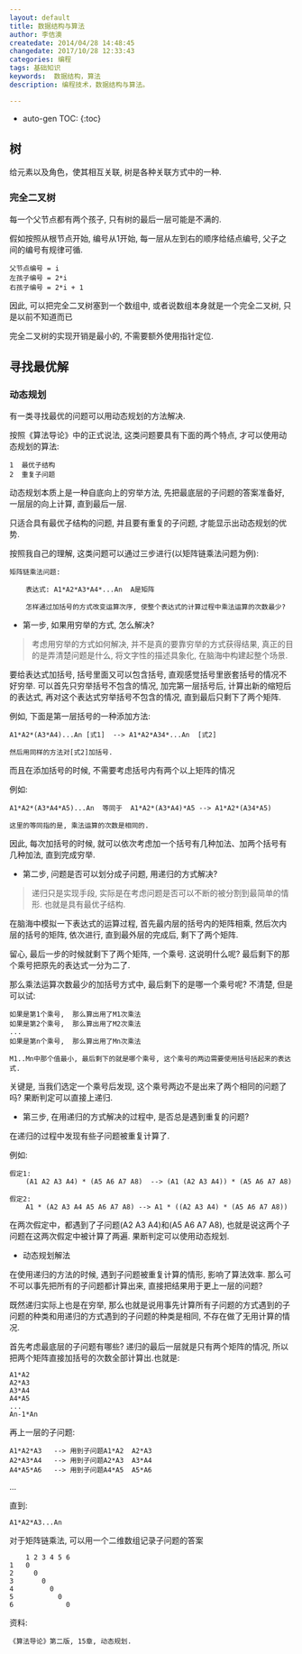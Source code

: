 ```yaml
---
layout: default
title: 数据结构与算法
author: 李佶澳
createdate: 2014/04/28 14:48:45
changedate: 2017/10/28 12:33:43
categories: 编程
tags: 基础知识
keywords:  数据结构，算法
description: 编程技术，数据结构与算法。

---
```


* auto-gen TOC:
{:toc}

## 树

给元素以及角色，使其相互关联, 树是各种关联方式中的一种.

### 完全二叉树

每一个父节点都有两个孩子, 只有树的最后一层可能是不满的.

假如按照从根节点开始, 编号从1开始, 每一层从左到右的顺序给结点编号, 父子之间的编号有规律可循.

	父节点编号 = i
	左孩子编号 = 2*i
	右孩子编号 = 2*i + 1

因此, 可以把完全二叉树塞到一个数组中, 或者说数组本身就是一个完全二叉树, 只是以前不知道而已

完全二叉树的实现开销是最小的, 不需要额外使用指针定位.

## 寻找最优解

### 动态规划

有一类寻找最优的问题可以用动态规划的方法解决.

按照《算法导论》中的正式说法, 这类问题要具有下面的两个特点, 才可以使用动态规划的算法:

	1  最优子结构
	2  重复子问题

动态规划本质上是一种自底向上的穷举方法, 先把最底层的子问题的答案准备好, 一层层的向上计算, 直到最后一层. 

只适合具有最优子结构的问题, 并且要有重复的子问题, 才能显示出动态规划的优势. 

按照我自己的理解, 这类问题可以通过三步进行(以矩阵链乘法问题为例):

	矩阵链乘法问题:

		表达式: A1*A2*A3*A4*...An  A是矩阵

		怎样通过加括号的方式改变运算次序, 使整个表达式的计算过程中乘法运算的次数最少?

* 第一步, 如果用穷举的方式, 怎么解决?

>考虑用穷举的方式如何解决, 并不是真的要靠穷举的方式获得结果, 真正的目的是弄清楚问题是什么, 将文字性的描述具象化, 在脑海中构建起整个场景.

要给表达式加括号, 括号里面又可以包含括号, 直观感觉括号里嵌套括号的情况不好穷举. 可以首先只穷举括号不包含的情况, 加完第一层括号后, 计算出新的缩短后的表达式, 再对这个表达式穷举括号不包含的情况, 直到最后只剩下了两个矩阵.

例如, 下面是第一层括号的一种添加方法: 

	A1*A2*(A3*A4)...An [式1]  --> A1*A2*A34*...An  [式2]

	然后用同样的方法对[式2]加括号.

而且在添加括号的时候, 不需要考虑括号内有两个以上矩阵的情况

例如:

	A1*A2*(A3*A4*A5)...An  等同于  A1*A2*(A3*A4)*A5 --> A1*A2*(A34*A5)

	这里的等同指的是, 乘法运算的次数是相同的.

因此, 每次加括号的时候, 就可以依次考虑加一个括号有几种加法、加两个括号有几种加法, 直到完成穷举.

* 第二步, 问题是否可以划分成子问题, 用递归的方式解决?

>递归只是实现手段, 实际是在考虑问题是否可以不断的被分割到最简单的情形. 也就是具有最优子结构.

在脑海中模拟一下表达式的运算过程, 首先最内层的括号内的矩阵相乘, 然后次内层的括号的矩阵, 依次进行, 直到最外层的完成后, 剩下了两个矩阵.

留心, 最后一步的时候就剩下了两个矩阵, 一个乘号. 这说明什么呢? 最后剩下的那个乘号把原先的表达式一分为二了.

那么乘法运算次数最少的加括号方式中, 最后剩下的是哪一个乘号呢? 不清楚, 但是可以试:

	如果是第1个乘号,  那么算出用了M1次乘法
	如果是第2个乘号,  那么算出用了M2次乘法
	...
	如果是第n个乘号,  那么算出用了Mn次乘法

	M1..Mn中那个值最小, 最后剩下的就是哪个乘号, 这个乘号的两边需要使用括号括起来的表达式.

关键是, 当我们选定一个乘号后发现, 这个乘号两边不是出来了两个相同的问题了吗? 果断判定可以直接上递归.

* 第三步, 在用递归的方式解决的过程中, 是否总是遇到重复的问题?

在递归的过程中发现有些子问题被重复计算了.

例如:

	假定1:
		(A1 A2 A3 A4) * (A5 A6 A7 A8)  --> (A1 (A2 A3 A4)) * (A5 A6 A7 A8)

	假定2:
		A1 * (A2 A3 A4 A5 A6 A7 A8) --> A1 * ((A2 A3 A4) * (A5 A6 A7 A8))

在两次假定中，都遇到了子问题(A2 A3 A4)和(A5 A6 A7 A8), 也就是说这两个子问题在这两次假定中被计算了两遍. 果断判定可以使用动态规划.

* 动态规划解法

在使用递归的方法的时候, 遇到子问题被重复计算的情形, 影响了算法效率. 那么可不可以事先把所有的子问题都计算出来, 直接把结果用于更上一层的问题?

既然递归实际上也是在穷举, 那么也就是说用事先计算所有子问题的方式遇到的子问题的种类和用递归的方式遇到的子问题的种类是相同, 不存在做了无用计算的情况.

首先考虑最底层的子问题有哪些? 递归的最后一层就是只有两个矩阵的情况, 所以把两个矩阵直接加括号的次数全部计算出.也就是:

	A1*A2
	A2*A3
	A3*A4
	A4*A5
	...
	An-1*An

再上一层的子问题:

	A1*A2*A3   --> 用到子问题A1*A2  A2*A3
	A2*A3*A4   --> 用到子问题A2*A3  A3*A4
	A4*A5*A6   --> 用到子问题A4*A5  A5*A6

...

直到:

	A1*A2*A3...An

对于矩阵链乘法, 可以用一个二维数组记录子问题的答案

		1 2 3 4 5 6
	1   0
	2     0
	3       0
	4         0
	5           0
	6             0

资料:

	《算法导论》第二版, 15章, 动态规划.

